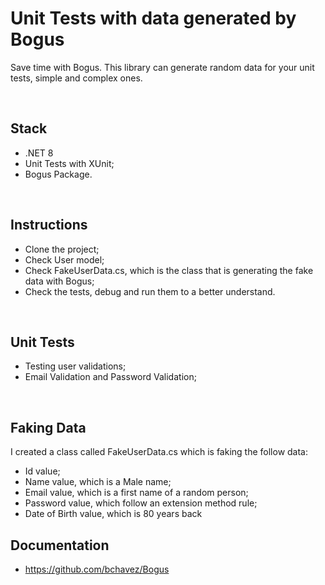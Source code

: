 # Unit Tests with data generated by Bogus
<p>
  Save time with Bogus. This library can generate random data for your unit tests, simple and complex ones.
</p>

<br>

## Stack
* .NET 8
* Unit Tests with XUnit;
* Bogus Package.

<br>

## Instructions
* Clone the project;
* Check User model;
* Check FakeUserData.cs, which is the class that is generating the fake data with Bogus;
* Check the tests, debug and run them to a better understand.

<br>

## Unit Tests
* Testing user validations;
* Email Validation and Password Validation;

<br>

## Faking Data
<p>
  I created a class called FakeUserData.cs which is faking the follow data:
</p>
<ul>
  <li>Id value;</li>
  <li>Name value, which is a Male name;</li>
  <li>Email value, which is a first name of a random person;</li>
  <li>Password value, which follow an extension method rule;</li>
  <li>Date of Birth value, which is 80 years back</li>
</ul>

## Documentation
* https://github.com/bchavez/Bogus

